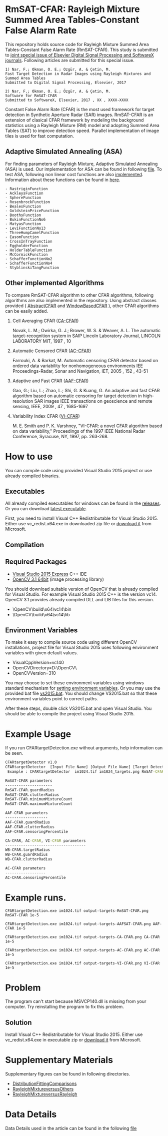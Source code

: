 # RmSAT-CFAR: Rayleigh Mixture Summed Area Tables-Constant False Alarm Rate

This repository holds source code for Rayleigh Mixture Summed Area Tables-Constant False Alarm Rate (RmSAT-CFAR).
This study is submitted to [joint special issue of Elsevier Digital Signal Processing and SoftwareX journals](https://www.journals.elsevier.com/digital-signal-processing/call-for-papers/joint-special-issue-on-reproducible-research-in-signal-proce).
Following articles are submitted for this special issue.

    1) Nar, F.; Okman, O. E.; Özgür, A. & Çetin, M.
    Fast Target Detection in Radar Images using Rayleigh Mixtures and Summed Area Tables 
    Submitted to Digital Signal Processing, Elsevier, 2017

    2) Nar, F.; Okman, O. E.; Özgür, A. & Çetin, M.
    Software for RmSAT-CFAR 
    Submitted to SoftwareX, Elsevier, 2017 , XX , XXXX-XXXX

Constant False Alarm Rate (CFAR) is the most used framework for target detection in Synthetic Aperture Radar (SAR) images.
RmSAT-CFAR is an extension of clasical CFAR framework by modeling the background statistics using a Rayleigh Mixture (RM) model and adopting
Summed Area Tables (SAT) to improve detection speed.
Parallel implementation of image tiles is used for fast computation. 

## Adaptive Simulated Annealing (ASA)

For finding parameters of Rayleigh Mixture, Adaptive Simulated Annealing (ASA) is used.
Our implementation for ASA can be found in following [file](https://github.com/ati-ozgur/RmSAT-CFAR/blob/master/AdaptiveSimulatedAnnealing.h).
To test ASA, following non linear cost functions are also [implemented](https://github.com/ati-ozgur/RmSAT-CFAR/blob/master/NonlinearTestCostFunctions.h).
Information about these functions can be found in [here](https://en.wikipedia.org/wiki/Test_functions_for_optimization).

    - RastriginFunction
    - AckleysFunction
    - SphereFunction
    - RosenbrockFunction
    - BealesFunction
    - GoldsteinPriceFunction
    - BoothsFunction
    - BukinFunctionNo6
    - MatyasFunction
    - LeviFunctionNo13
    - ThreeHumpCamelFunction
    - EasomFunction
    - CrossInTrayFunction
    - EggholderFunction
    - HolderTableFunction
    - McCormickFunction
    - SchafferFunctionNo2
    - SchafferFunctionNo4
    - StyblinskiTangFunction






## Other implemented Algorithms

To compare RmSAT-CFAR algorithm to other CFAR algorithms, following algorithms are also implemented in the repository.
Using abstract classes provided (
 [AbstractCFAR](https://github.com/ati-ozgur/RmSAT-CFAR/blob/master/targetDetectors/AbstractCFAR.h) and [WindowBasedCFAR](https://github.com/ati-ozgur/RmSAT-CFAR/blob/master/targetDetectors/WindowBasedCFAR.h)
), other CFAR algorithms can be easily added.

1. Cell Averaging CFAR ([CA-CFAR](https://github.com/ati-ozgur/RmSAT-CFAR/blob/master/targetDetectors/CellAveragingCFAR.h))

    Novak, L. M.; Owirka, G. J.; Brower, W. S. & Weaver, A. L.
    The automatic target-recognition system in SAIP 
    Lincoln Laboratory Journal, LINCOLN LABORATORY MIT, 1997 , 10

2. Automatic Censored CFAR ([AC-CFAR](https://github.com/ati-ozgur/RmSAT-CFAR/blob/master/targetDetectors/AutoCensoredCFAR.h))

    Farrouki, A. & Barkat, M.
    Automatic censoring CFAR detector based on ordered data variability for nonhomogeneous environments 
    IEE Proceedings-Radar, Sonar and Navigation, IET, 2005 , 152 , 43-51

3. Adaptive and Fast CFAR ([AAF-CFAR](https://github.com/ati-ozgur/RmSAT-CFAR/blob/master/targetDetectors/AdaptiveAndFastCFAR.h))


    Gao, G.; Liu, L.; Zhao, L.; Shi, G. & Kuang, G.
    An adaptive and fast CFAR algorithm based on automatic censoring for target detection in high-resolution SAR images 
    IEEE transactions on geoscience and remote sensing, IEEE, 2009 , 47 , 1685-1697

4. Variability Index CFAR ([VI-CFAR](https://github.com/ati-ozgur/RmSAT-CFAR/blob/master/targetDetectors/VariabilityIndexCFAR.h))

    M. E. Smith and P. K. Varshney, "VI-CFAR: a novel CFAR algorithm based on data variability," Proceedings of the 1997 IEEE National Radar Conference, Syracuse, NY, 1997, pp. 263-268.





# How to use

You can compile code using provided Visual Studio 2015 project or use already compiled binaries.

## Executables

All already compiled executables for windows can be found in the [releases](https://github.com/ati-ozgur/RmSAT-CFAR/releases).
Or you can download [latest executable](https://github.com/ati-ozgur/RmSAT-CFAR/releases/latest).

First, you need to install Visual C++ Redistributable for Visual Studio 2015.
Either use vc_redist.x64.exe in downloaded zip file or [download it](https://www.microsoft.com/en-us/download/details.aspx?id=48145) from Microsoft.




## Compilation


## Required Packages 

- [Visual Studio 2015 Express](https://www.visualstudio.com/vs/visual-studio-express/)  C++ IDE
- [OpenCV 3.1 64bit](http://opencv.org/) (image processing library)


You should download suitable version of OpenCV that is already compiled for Visual Studio.
For example Visual Studio 2015 C++ is the version vc14.
OpenCV 3.1 provides already compiled DLL and LIB files for this version.

 - \OpenCV\build\x64\vc14\bin    
 - \OpenCV\build\x64\vc14\lib


## Environment Variables

To make it easy to compile source code using different OpenCV installations, project file for Visual Studio 2015 uses following environment variables with given default values.

- VisualCppVersion=vc140
- OpenCVDirectory=D:\OpenCV\
- OpenCVVersion=310

You may choose to set these environment variables using windows standard mechanism for [setting environment variables](https://www.java.com/en/download/help/path.xml).
Or you may use the provided bat file [vs2015.bat](https://github.com/ati-ozgur/RmSAT-CFAR/blob/master/VS2015.bat).
You should change VS2015.bat so that these environment variables point to correct paths.


After these steps, double click VS2015.bat and open Visual Studio.
You should be able to compile the project using Visual Studio 2015.



# Example Usage

If you run CFARtargetDetection.exe without arguments, help information can be seen.


```cmd
CFARtargetDetector v1.0
CFARtargetDetector  [Input File Name] [Output File Name] [Target Detection Method] [Probability Of False Alarm] [Key1] [Value1] ... [KeyN] [ValueN]
 Example : CFARtargetDetector  im1024.tif im1024_targets.png RmSAT-CFAR 1e-5 ThreadCount 1 RmSAT-CFAR.guardRadius 10 RmSAT-CFAR.maximumMixtureCount 6

RmSAT-CFAR parameters
---------------------
RmSAT-CFAR.guardRadius
RmSAT-CFAR.clutterRadius
RmSAT-CFAR.minimumMixtureCount
RmSAT-CFAR.maximumMixtureCount

AAF-CFAR parameters
-------------------
AAF-CFAR.guardRadius
AAF-CFAR.clutterRadius
AAF-CFAR.censoringPercentile

CA-CFAR, AC-CFAR, VI-CFAR parameters
------------------------------------
WB-CFAR.targetRadius
WB-CFAR.guardRadius
WB-CFAR.clutterRadius

AC-CFAR parameters
------------------
AC-CFAR.censoringPercentile

```

# Example runs.

    CFARtargetDetection.exe im1024.tif output-targets-RmSAT-CFAR.png RmSAT-CFAR 1e-5

    CFARtargetDetection.exe im1024.tif output-targets-AAFSAT-CFAR.png AAF-CFAR 1e-5

    CFARtargetDetection.exe im1024.tif output-targets-CA-CFAR.png CA-CFAR 1e-5

    CFARtargetDetection.exe im1024.tif output-targets-AC-CFAR.png AC-CFAR 1e-5

    CFARtargetDetection.exe im1024.tif output-targets-VI-CFAR.png VI-CFAR 1e-5

 



# Problem

The program can't start because MSVCP140.dll is missing from your computer. Try reinstalling the program to fix this problem. 


## Solution

Install Visual C++ Redistributable for Visual Studio 2015.
Either use vc_redist.x64.exe in executable zip or [download it](https://www.microsoft.com/en-us/download/details.aspx?id=48145) from Microsoft.

# Supplementary Materials

Supplementary figures can be found in following directories.

- [DistributionFittingComparisons](https://github.com/ati-ozgur/RmSAT-CFAR/tree/master/SupplementaryMaterials/DistributionFittingComparisons)
- [RayleighMixtureversusOthers](https://github.com/ati-ozgur/RmSAT-CFAR/tree/master/SupplementaryMaterials/RayleighMixtureversusOthers)
- [RayleighMixtureversusRayleigh](https://github.com/ati-ozgur/RmSAT-CFAR/tree/master/SupplementaryMaterials/RayleighMixtureversusRayleigh)


# Data Details
Data Details used in the article can be found in the following [file](https://raw.githubusercontent.com/ati-ozgur/RmSAT-CFAR/master/SupplementaryMaterials/data/DataDetails.txt)




